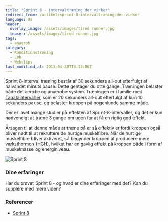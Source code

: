 ```yaml
---
title: "Sprint 8 - intervaltræning der virker"
redirect_from: /artikel/sprint-8-intervaltræning-der-virker
language: da
header:
  overlay_image: /assets/images/tired runner.jpg
  teaser: /assets/images/tired runner.jpg
tags:
  - anaerob
category:
  - Konditionstræning
  - Løb
  - Webclips
last_modified_at: 2013-04-28T13:13:06Z
---
```


Sprint 8-interval træning består af 30 sekunders all-out efterfulgt af halvandet minuts pause. Dette gentager du otte gange. Træningen belaster både det aerobe og anaerobe system. Træningen er i familie med [Tabataintervaller](http://motionsplan.dk/artikel/4-minutters-haard-intervaltraening-bedre-end-en-times-moderat-loeb), som er 20 sekunders all-out efterfulgt af kun 10 sekunders pause, og belaster kroppen på nogenlunde samme måde.

Der er lavet mange studier på effekten af Sprint-8-intervaller, og det er kun nødvendigt at træne 3 gange om ugen for at få en rigtig god effekt.

Årsagen til at denne måde at træne på er så effektiv er fordi kroppen også bliver nødt til at rekruttere de hurtige muskelfibre. Når de hurtige muskelfibre bliver aktiveret, så begynder kroppen at producere mere væksthormon (HGH), hvilket har en gavlig effekt på kroppen både i form af muskelmasse og energiniveau.

![Sprint 8](http://motionsplan.dk/sites/motionsplan.dk/files/styles/large/public/sprint-8-landing-infographic.jpg?itok=ipLFzhgI "Sprint 8")

### Dine erfaringer

Har du prøvet Sprint 8 - og hvad er dine erfaringer med det? Kan du supplere med mere viden?

### Referencer

- [Sprint 8](http://www.visionfitness.com/content/sprint-8)
